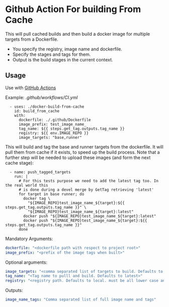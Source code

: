 # Github Action For building From Cache

This will pull cached builds and then build a docker image for multiple targets
from a Dockerfile.

* You specify the registry, image name and dockerfile.
* Specify the stages and tags for them.
* Output is the build stages in the current context.

## Usage

Use with [GitHub Actions](https://github.com/features/actions)

Example: _.github/workflows/CI.yml_

      - uses: ./docker-build-from-cache
        id: build_from_cache
        with:
          dockerfile: ./.github/Dockerfile
          image_prefix: test_image_name_
          tag_name: ${{ steps.get_tag.outputs.tag_name }}
          registry: ${{ env.IMAGE_REPO }}
          image_targets: "base,runner"
          
This will build and tag the base and runner targets from the dockerfile. It will pull them from cache if it exists, to speed up the build process. Note that a further step will be needed to upload these images (and form the next cache stage):

      - name: push_tagged_targets
        run: |
          # For this tests purpose we need to add the latest tag too. In the real world this
          # is done during a devel merge by GetTag retrieving 'latest'
          for target in base runner; do
            docker tag \
              "${IMAGE_REPO}test_image_name_${target}:${{ steps.get_tag.outputs.tag_name }}" \
              "${IMAGE_REPO}test_image_name_${target}:latest"
            docker push "${IMAGE_REPO}test_image_name_${target}:latest"
            docker push "${IMAGE_REPO}test_image_name_${target}:${{ steps.get_tag.outputs.tag_name }}"
          done

Mandatory Arguments:

```yaml
dockerfile: "<dockerfile path with respect to project root>"
image_prefix: "<prefix of the image tags when built>"
```

Optional arguments:

```yaml
image_targets: "<comma separated list of targets to build. Defaults to none>"
tag_name: "<Tag name to pulll and build. Defaults to latest>"
registry: "<registry path. Defaults to local. must be all lower case and end in '/'>"
```

Outputs:

```yaml
image_name_tags: "Comma separated list of full image name and tags"
```
